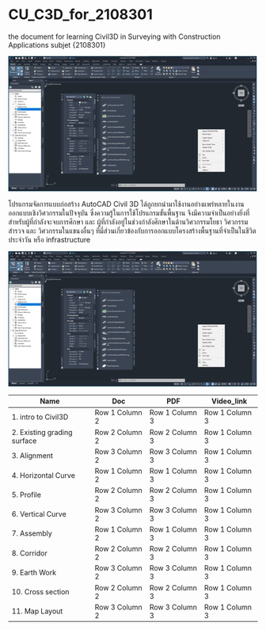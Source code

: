 # CU_C3D_for_2108301
the document for learning Civil3D in Surveying with Construction Applications subjet {2108301} <br/>

![alt text](https://github.com/gasidit2015/CU_Civil3D_for_2108301/blob/main/Civil3D%20interface%20.png) <br/>

โปรแกรมจัดการแบบก่อสร้าง AutoCAD Civil 3D ได้ถูกยกนำมาใช้งานอย่างแพร่หลายในงานออกแบบเชิงวิศวกรรมในปัจจุบัน ซึ่งความรู้ในการใช้โปรแกรมขั้นพื้นฐาน จึงมีความจำเป็นอย่างยิ่งที่สำหรับผู้ที่กำลังจะจบการศึกษา และ ผู้ที่กำลังอยู่ในช่วงกำลังศึกษาในด้านวิศวกรรมโยธา วิศวกรรมสำรวจ และ วิศวกรรมในแขนงอื่นๆ ที่มี่ส่วนเกี่ยวข้องกับการออกแบบโครงสร้างพื้นฐานที่จำเป็นในชีวิตประจำวัน หรือ infrastructure  <br/>

![alt text](https://github.com/gasidit2015/CU_Civil3D_for_2108301/blob/main/Civil3D%20interface%20.png?style=centerme) <br/>


|      Name       |       Doc       |       PDF       |    Video_link   |
| --------------- | --------------- | --------------- | --------------- |
| 1. intro to Civil3D | Row 1 Column 2 | Row 1 Column 3 |Row 1 Column 3 |
| 2. Existing grading surface | Row 2 Column 2 | Row 2 Column 3 |Row 1 Column 3 |
| 3. Alignment | Row 3 Column 2 | Row 3 Column 3 |Row 1 Column 3 |
| 4. Horizontal Curve  | Row 1 Column 2 | Row 1 Column 3 |Row 1 Column 3 |
| 5. Profile | Row 2 Column 2 | Row 2 Column 3 |Row 1 Column 3 |
| 6. Vertical Curve | Row 3 Column 2 | Row 3 Column 3 |Row 1 Column 3 |
| 7. Assembly | Row 1 Column 2 | Row 1 Column 3 |Row 1 Column 3 |
| 8. Corridor | Row 2 Column 2 | Row 2 Column 3 |Row 1 Column 3 |
| 9. Earth Work | Row 3 Column 2 | Row 3 Column 3 |Row 1 Column 3 |
| 10. Cross section | Row 2 Column 2 | Row 2 Column 3 |Row 1 Column 3 |
| 11. Map Layout | Row 3 Column 2 | Row 3 Column 3 |Row 1 Column 3 |


